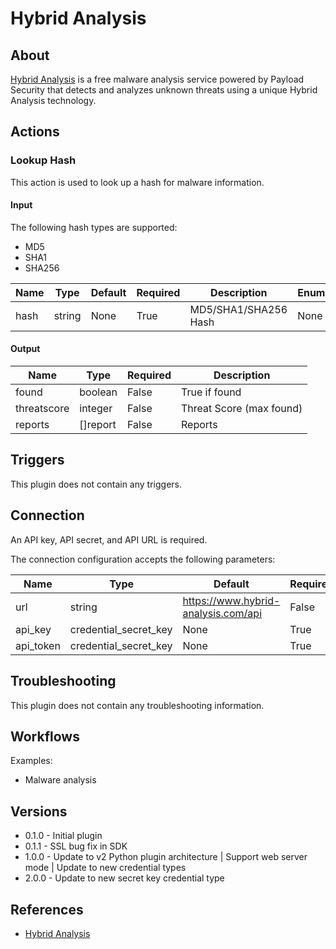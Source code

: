 
# Hybrid Analysis

## About

[Hybrid Analysis](https://www.hybrid-analysis.com/) is a free malware analysis service powered by Payload Security that detects and analyzes unknown threats using a unique Hybrid Analysis technology.

## Actions

### Lookup Hash

This action is used to look up a hash for malware information.

#### Input

The following hash types are supported:

* MD5
* SHA1
* SHA256

|Name|Type|Default|Required|Description|Enum|
|----|----|-------|--------|-----------|----|
|hash|string|None|True|MD5/SHA1/SHA256 Hash|None|

#### Output

|Name|Type|Required|Description|
|----|----|--------|-----------|
|found|boolean|False|True if found|
|threatscore|integer|False|Threat Score (max found)|
|reports|[]report|False|Reports|

## Triggers

This plugin does not contain any triggers.

## Connection

An API key, API secret, and API URL is required.

The connection configuration accepts the following parameters:

|Name|Type|Default|Required|Description|Enum|
|----|----|-------|--------|-----------|----|
|url|string|https://www.hybrid-analysis.com/api|False|URL|None|
|api_key|credential_secret_key|None|True|API Key|None|
|api_token|credential_secret_key|None|True|API token|None|

## Troubleshooting

This plugin does not contain any troubleshooting information.

## Workflows

Examples:

* Malware analysis

## Versions

* 0.1.0 - Initial plugin
* 0.1.1 - SSL bug fix in SDK
* 1.0.0 - Update to v2 Python plugin architecture | Support web server mode | Update to new credential types
* 2.0.0 - Update to new secret key credential type

## References

* [Hybrid Analysis](https://www.hybrid-analysis.com/)
